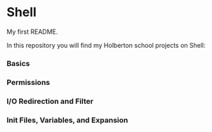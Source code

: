 # Shell 
My first README.

In this repository you will find my Holberton school projects on Shell: 

### Basics
### Permissions
### I/O Redirection and Filter
### Init Files, Variables, and Expansion
